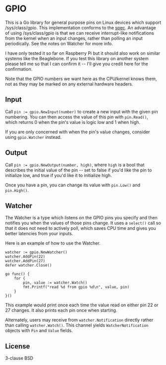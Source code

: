 GPIO
================

This is a Go library for general purpose pins on Linux devices which support /sys/class/gpio. This implementation conforms to the [spec](https://www.kernel.org/doc/Documentation/gpio/sysfs.txt). An advantage of using /sys/class/gpio is that we can receive interrupt-like notifications from the kernel when an input changes, rather than polling an input periodically. See the notes on Watcher for more info.

I have only tested it so far on Raspberry Pi but it should also work on similar systems like the Beaglebone. If you test this library on another system please tell me so that I can confirm it -- I'll give you credit here for the confirmation.

Note that the GPIO numbers we want here as the CPU/kernel knows them, not as they may be marked on any external hardware headers.

Input
---------------

Call `pin := gpio.NewInput(number)` to create a new input with the given pin numbering. You can then access the value of this pin with `pin.Read()`, which returns 0 when the pin's value is logic low and 1 when high.

If you are only concerned with when the pin's value changes, consider using `gpio.Watcher` instead.

Output
---------------

Call `pin := gpio.NewOutput(number, high)`, where `high` is a bool that describes the initial value of the pin -- set to false if you'd like the pin to initialize low, and true if you'd like it to initialize high.

Once you have a pin, you can change its value with `pin.Low()` and `pin.High()`.

Watcher
---------------

The Watcher is a type which listens on the GPIO pins you specify and then notifies you when the values of those pins change. It uses a `select()` call so that it does not need to actively poll, which saves CPU time and gives you better latencies from your inputs.

Here is an example of how to use the Watcher.

```
watcher := gpio.NewWatcher()
watcher.AddPin(22)
watcher.AddPin(27)
defer watcher.Close()

go func() {
    for {
        pin, value := watcher.Watch()
        fmt.Printf("read %d from gpio %d\n", value, pin)
    }
}()
```

This example would print once each time the value read on either pin 22 or 27 changes. It also prints each pin once when starting.

Alternately, users may receive from `watcher.Notification` directly rather than calling `watcher.Watch()`. This channel yields `WatcherNotification` objects with `Pin` and `Value` fields.

License
--------------
3-clause BSD
